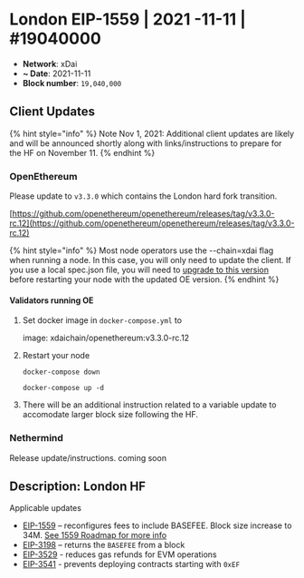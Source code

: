 # London EIP-1559 | 2021 -11-11 | #19040000

* **Network**: xDai
* **\~ Date**: 2021-11-11
* **Block number**: `19,040,000`

## Client Updates

{% hint style="info" %}
Note Nov 1, 2021: Additional client updates are likely and will be announced shortly along with links/instructions to prepare for the HF on November 11.
{% endhint %}

###

### OpenEthereum

Please update to `v3.3.0` which contains the London hard fork transition.&#x20;

[https://github.com/openethereum/openethereum/releases/tag/v3.3.0-rc.12](https://github.com/openethereum/openethereum/releases/tag/v3.3.0-rc.12)

{% hint style="info" %}
Most node operators use the --chain=xdai flag when running a node. In this case, you will only need to update the client. If you use a local spec.json file, you will need to [upgrade to this version](https://raw.githubusercontent.com/poanetwork/poa-chain-spec/dai/spec.json) before restarting your node with the updated OE version.
{% endhint %}

#### Validators running OE

1.  Set docker image in `docker-compose.yml`  to

    image: xdaichain/openethereum:v3.3.0-rc.12 &#x20;
2.  Restart your node

    `docker-compose down`

    `docker-compose up -d`
3. There will be an additional instruction related to a variable update to accomodate larger block size following the HF.&#x20;

### Nethermind

Release update/instructions. coming soon

## Description: London HF

Applicable updates

* [EIP-1559](https://eips.ethereum.org/EIPS/eip-1559) – reconfigures fees to include BASEFEE. Block size increase to 34M. [See 1559 Roadmap for more info](../../about-xdai/roadmap/eip-1559.md)
* [EIP-3198](https://eips.ethereum.org/EIPS/eip-3198) – returns the `BASEFEE` from a block
* [EIP-3529](https://eips.ethereum.org/EIPS/eip-3529) - reduces gas refunds for EVM operations
* [EIP-3541](https://eips.ethereum.org/EIPS/eip-3541) - prevents deploying contracts starting with `0xEF`
